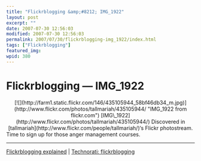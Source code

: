 ```yaml
---
title: "Flickrblogging &amp;#8212; IMG_1922"
layout: post
excerpt: ""
date: 2007-07-30 12:56:03
modified: 2007-07-30 12:56:03
permalink: 2007/07/30/flickrblogging-img_1922/index.html
tags: ["Flickrblogging"]
featured_img: 
wpid: 380
---
```


# Flickrblogging &#8212; IMG_1922

<div align="center">[![](http://farm1.static.flickr.com/146/435105944_58bf46db34_m.jpg)](http://www.flickr.com/photos/tallmariah/435105944/ "IMG_1922 from flickr.com")  
[IMG\_1922](http://www.flickr.com/photos/tallmariah/435105944/)  
Discovered in [tallmariah](http://www.flickr.com/people/tallmariah/)‘s Flickr photostream. </div>Time to sign up for those anger management courses.

- - - - - -

[Flickrblogging explained](http://tehipitetom.blogspot.com/2006/06/fun-games-random-flickr-blogging.html) | [Technorati: flickrblogging](http://www.technorati.com/tag/flickrblogging)